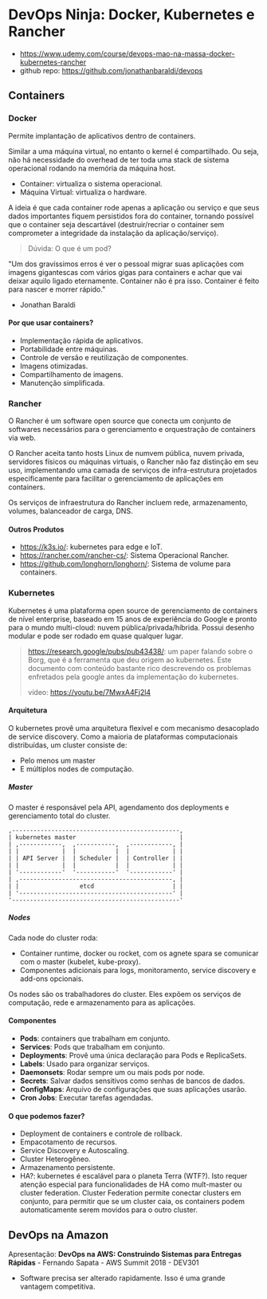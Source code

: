 # DevOps Ninja: Docker, Kubernetes e Rancher

- <https://www.udemy.com/course/devops-mao-na-massa-docker-kubernetes-rancher>
- github repo: <https://github.com/jonathanbaraldi/devops>

## Containers

### Docker

Permite implantação de aplicativos dentro de containers.

Similar a uma máquina virtual, no entanto o kernel é compartilhado. Ou seja, não há necessidade do overhead de ter toda uma stack de sistema operacional rodando na memória da máquina host.

- Container: virtualiza o sistema operacional.
- Máquina Virtual: virtualiza o hardware.

A ideia é que cada container rode apenas a aplicação ou serviço e que seus dados importantes fiquem persistidos fora do container, tornando possível que o container seja descartável (destruir/recriar o container sem comprometer a integridade da instalação da aplicação/serviço).

> Dúvida:
> O que é um pod?

"Um dos gravíssimos erros é ver o pessoal migrar suas aplicações com imagens gigantescas com vários gigas para containers e achar que vai deixar aquilo ligado eternamente. Container não é pra isso. Container é feito para nascer e morrer rápido."
- Jonathan Baraldi

#### Por que usar containers?

- Implementação rápida de aplicativos.
- Portabilidade entre máquinas.
- Controle de versão e reutilização de componentes.
- Imagens otimizadas.
- Compartilhamento de imagens.
- Manutenção simplificada.


### Rancher

O Rancher é um software open source que conecta um conjunto de softwares necessários para o gerenciamento e orquestração de containers via web.

O Rancher aceita tanto hosts Linux de numvem pública, nuvem privada, servidores físicos ou máquinas virtuais, o Rancher não faz distinção em seu uso, implementando uma camada de serviços de infra-estrutura projetados especificamente para facilitar o gerenciamento de aplicações em containers.

Os serviços de infraestrutura do Rancher incluem rede, armazenamento, volumes, balanceador de carga, DNS.

#### Outros Produtos

- <https://k3s.io/>: kubernetes para edge e IoT.
- <https://rancher.com/rancher-cs/>: Sistema Operacional Rancher.
- <https://github.com/longhorn/longhorn/>: Sistema de volume para containers.


### Kubernetes

Kubernetes é uma plataforma open source de gerenciamento de containers de nível enterprise, baseado em 15 anos de experiência do Google e pronto para o mundo multi-cloud: nuvem pública/privada/híbrida. Possui desenho modular e pode ser rodado em quase qualquer lugar.

> <https://research.google/pubs/pub43438/>: um paper falando sobre o Borg, que é a ferramenta que deu origem ao kubernetes. Este documento com conteúdo bastante rico descrevendo os problemas enfretados pela google antes da implementação do kubernetes.
>
> vídeo: <https://youtu.be/7MwxA4Fj2l4>

#### Arquitetura

O kubernetes provê uma arquitetura flexível e com mecanismo desacoplado de service discovery. Como a maioria de plataformas computacionais distribuídas, um cluster consiste de:

- Pelo menos um master
- E múltiplos nodes de computação.

##### Master

O master é responsável pela API, agendamento dos deployments e gerenciamento total do cluster.

```
,-----------------------------------------------,
| kubernetes master                             |
| ,------------,  ,-----------,  ,------------, |
| |            |  |           |  |            | |
| | API Server |  | Scheduler |  | Controller | |
| |            |  |           |  |            | |
| '------------'  '-----------'  '------------' |
| ,-------------------------------------------, |
| |                 etcd                      | |
| '-------------------------------------------' |
'-----------------------------------------------'
```

##### Nodes

Cada node do cluster roda:

- Container runtime, docker ou rocket, com os agnete spara se comunicar com o master (kubelet, kube-proxy).
- Componentes adicionais para logs, monitoramento, service discovery e add-ons opcionais.

Os nodes são os trabalhadores do cluster. Eles expõem os serviços de computação, rede e armazenamento para as aplicações.


#### Componentes

- **Pods**: containers que trabalham em conjunto.
- **Services**: Pods que trabalham em conjunto.
- **Deployments**: Provê uma única declaração para Pods e ReplicaSets.
- **Labels**: Usado para organizar serviços.
- **Daemonsets**: Rodar sempre um ou mais pods por node.
- **Secrets**: Salvar dados sensitivos como senhas de bancos de dados.
- **ConfigMaps**: Arquivo de configurações que suas aplicações usarão.
- **Cron Jobs**: Executar tarefas agendadas.


#### O que podemos fazer?

- Deployment de containers e controle de rollback.
- Empacotamento de recursos.
- Service Discovery e Autoscaling.
- Cluster Heterogêneo.
- Armazenamento persistente.
- HA?: kubernetes é escalável para o planeta Terra (WTF?). Isto requer atenção especial para funcionalidades de HA como mult-master ou cluster federation. Cluster Federation permite conectar clusters em conjunto, para permitir que se um cluster caia, os containers podem automaticamente serem movidos para o outro cluster.


## DevOps na Amazon

Apresentação: **DevOps na AWS: Construindo Sistemas para Entregas Rápidas** - Fernando Sapata - AWS Summit 2018 - DEV301

- Software precisa ser alterado rapidamente. Isso é uma grande vantagem competitiva.

